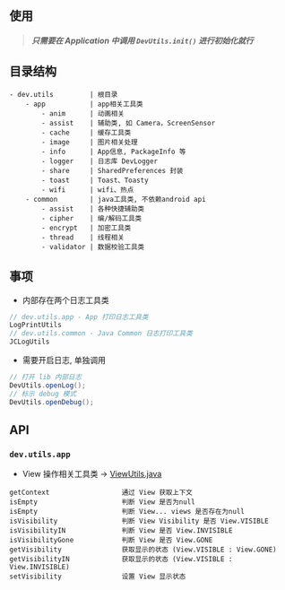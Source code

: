 ## 使用

> ##### 只需要在 Application 中调用 `DevUtils.init()` 进行初始化就行

## 目录结构

```
- dev.utils			| 根目录
	- app 			| app相关工具类
		- anim		| 动画相关
		- assist	| 辅助类, 如 Camera，ScreenSensor
		- cache		| 缓存工具类
		- image		| 图片相关处理
		- info		| App信息, PackageInfo 等
		- logger	| 日志库 DevLogger
		- share		| SharedPreferences 封装
		- toast		| Toast、Toasty
		- wifi		| wifi、热点
	- common		| java工具类, 不依赖android api
		- assist	| 各种快捷辅助类
		- cipher	| 编/解码工具类
		- encrypt	| 加密工具类
		- thread	| 线程相关
		- validator	| 数据校验工具类
```

## 事项

- 内部存在两个日志工具类
```java
// dev.utils.app - App 打印日志工具类
LogPrintUtils
// dev.utils.common - Java Common 日志打印工具类
JCLogUtils
```

- 需要开启日志, 单独调用
```java
// 打开 lib 内部日志
DevUtils.openLog();
// 标示 debug 模式
DevUtils.openDebug();
```

## API

### `dev.utils.app`

* View 操作相关工具类 -> [ViewUtils.java](https://github.com/afkT/DevUtils/blob/master/DevLibUtils/src/main/java/dev/utils/app/ViewUtils.java)

```
getContext					通过 View 获取上下文
isEmpty						判断 View 是否为null
isEmpty						判断 View... views 是否存在为null
isVisibility				判断 View Visibility 是否 View.VISIBLE
isVisibilityIN				判断 View 是否 View.INVISIBLE
isVisibilityGone			判断 View 是否 View.GONE
getVisibility				获取显示的状态 (View.VISIBLE : View.GONE)
getVisibilityIN				获取显示的状态 (View.VISIBLE : View.INVISIBLE)
setVisibility				设置 View 显示状态

```